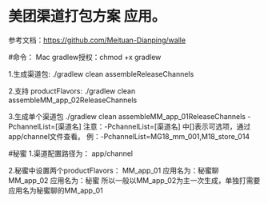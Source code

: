 # 美团渠道打包方案 应用。
参考文档：https://github.com/Meituan-Dianping/walle

#命令：
Mac gradlew授权：chmod +x gradlew

1.生成渠道包: ./gradlew clean assembleReleaseChannels

2.支持 productFlavors: ./gradlew clean assembleMM_app_02ReleaseChannels

3.生成单个渠道包 ./gradlew clean assembleMM_app_01ReleaseChannels -PchannelList=[渠道名]
注意：-PchannelList=[渠道名] 中[]表示可选项，通过app/channel文件查看。
例：-PchannelList=MG18_mm_001,M18_store_014

#秘蜜
1.渠道配置路径为：
app/channel

2.秘蜜中设置两个productFlavors：
MM_app_01 应用名为：秘蜜聊
MM_app_02 应用名为：秘蜜
所以一般以MM_app_02为主一次生成，单独打需要应用名为秘蜜聊的MM_app_01













